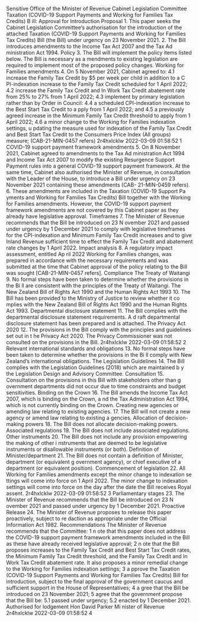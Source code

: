 Sensitive Office of the Minister of Revenue Cabinet Legislation Committee Taxation (COVID-19 Support Payments and Working for Families Tax Credits) B ill: Approval for Introduction Proposal 1. This paper seeks the Cabinet Legislation Committee’s authorisation for the introduction of the attached Taxation (COVID-19 Support Payments and Working for Families Tax Credits) Bill (the Bill) under urgency on 23 November 2021. 2. The Bill introduces amendments to the Income Tax Act 2007 and the Tax Ad ministration Act 1994. Policy 3. The Bill will implement the policy items listed below. The Bill is necessary as a mendments to existing legislation are required to implement most of the proposed policy changes. Working for Families amendments 4. On 5 November 2021, Cabinet agreed to: 4.1 increase the Family Tax Credit by $5 per week per child in addition to a C PI-indexation increase to the Family Tax Credit scheduled for 1 April 2022; 4.2 increase the Family Tax Credit and In Work Tax Credit abatement rate from 25% to 27% from 1 April 2022; 4.3 implement by primary legislation rather than by Order in Council: 4.4 a scheduled CPI-indexation increase to the Best Start Tax Credit to a pply from 1 April 2022; and 4.5 a previously agreed increase in the Minimum Family Tax Credit threshold to apply from 1 April 2022; 4.6 a minor change to the Working for Families indexation settings, u pdating the measure used for indexation of the Family Tax Credit and Best Start Tax Credit to the Consumers Price Index (All groups) measure; (CAB-21-MIN-0457 refers) 2r4hxlcklw 2022-03-09 01:58:52 1 COVID-19 support payment framework amendments 5. On 8 November 2021, Cabinet agreed to amendments to the Tax Ad ministration Act 1994 and Income Tax Act 2007 to modify the existing Resurgence Support Payment rules into a general COVID-19 support payment framework. At the same time, Cabinet also authorised the Minister of Revenue, in consultation with the Leader of the House, to introduce a Bill under urgency on 23 November 2021 containing these amendments (CAB- 21-MIN-0459 refers). 6. These amendments are included in the Taxation (COVID-19 Support Pa yments and Working for Families Tax Credits) Bill together with the Working for Families amendments. However, the COVID-19 support payment framework amendments are not covered by this Cabinet paper as they already have legislative approval. Timeframes 7. The Minister of Revenue recommends that the Bill be introduced on 23 N ovember 2021 and passed under urgency by 1 December 2021 to comply with legislative timeframes for the CPI-indexation and Minimum Family Tax Credit increases and to give Inland Revenue sufficient time to effect the Family Tax Credit and abatement rate changes by 1 April 2022. Impact analysis 8. A regulatory impact assessment, entitled Ap ril 2022 Working for Families changes, was prepared in accordance with the necessary requirements and was submitted at the time that Cabinet approval of the policy relating to the Bill was sought \[CAB-21-MIN-0457 refers\]. Compliance The Treaty of Waitangi 9. No formal steps have been taken to determine whether the provisions in the Bi ll are consistent with the principles of the Treaty of Waitangi. The New Zealand Bill of Rights Act 1990 and the Human Rights Act 1993 10. The Bill has been provided to the Ministry of Justice to review whether it co mplies with the New Zealand Bill of Rights Act 1990 and the Human Rights Act 1993. Departmental disclosure statement 11. The Bill complies with the departmental disclosure statement requirements. A d raft departmental disclosure statement has been prepared and is attached. The Privacy Act 2020 12. The provisions in the Bill comply with the principles and guidelines set out in t he Privacy Act 2020. The Privacy Commissioner was not consulted on the provisions in the Bill. 2r4hxlcklw 2022-03-09 01:58:52 2 Relevant international standards and obligations 13. No formal steps have been taken to determine whether the provisions in the Bi ll comply with New Zealand’s international obligations. The Legislation Guidelines 14. The Bill complies with the Legislation Guidelines (2018) which are maintained b y the Legislation Design and Advisory Committee. Consultation 15. Consultation on the provisions in this Bill with stakeholders other than g overnment departments did not occur due to time constraints and budget sensitivities. Binding on the Crown 16. The Bill amends the Income Tax Act 2007, which is binding on the Crown, a nd the Tax Administration Act 1994, which is not currently binding on the Crown. Creating new agencies or amending law relating to existing agencies. 17. The Bill will not create a new agency or amend law relating to existing a gencies. Allocation of decision-making powers 18. The Bill does not allocate decision-making powers. Associated regulations 19. The Bill does not include associated regulations. Other instruments 20. The Bill does not include any provision empowering the making of other i nstruments that are deemed to be legislative instruments or disallowable instruments (or both). Definition of Minister/department 21. The Bill does not contain a definition of Minister, department (or equivalent g overnment agency), or chief executive of a department (or equivalent position). Commencement of legislation 22. All Working for Families amendments except the minor change to indexation se ttings will come into force on 1 April 2022. The minor change to indexation settings will come into force on the day after the date the Bill receives Royal assent. 2r4hxlcklw 2022-03-09 01:58:52 3 Parliamentary stages 23. The Minister of Revenue recommends that the Bill be introduced on 23 N ovember 2021 and passed under urgency by 1 December 2021. Proactive Release 24. The Minister of Revenue proposes to release this paper proactively, subject to re daction as appropriate under the Official Information Act 1982. Recommendations The Minister of Revenue recommends that the Committee: 1 n ote that this paper does not address the COVID-19 support payment framework amendments included in the Bill as these have already received legislative approval; 2 n ote that the Bill proposes increases to the Family Tax Credit and Best Start Tax Credit rates, the Minimum Family Tax Credit threshold, and the Family Tax Credit and In Work Tax Credit abatement rate. It also proposes a minor remedial change to the Working for Families indexation settings; 3 a pprove the Taxation (COVID-19 Support Payments and Working for Families Tax Credits) Bill for introduction, subject to the final approval of the government caucus and sufficient support in the House of Representatives; 4 a gree that the Bill be introduced on 23 November 2021; 5 agree that the government propose that the Bill be: 5.1 passed under urgency; 5.2 enacted by 1 December 2021. Authorised for lodgement Hon David Parker Mi nister of Revenue 2r4hxlcklw 2022-03-09 01:58:52 4